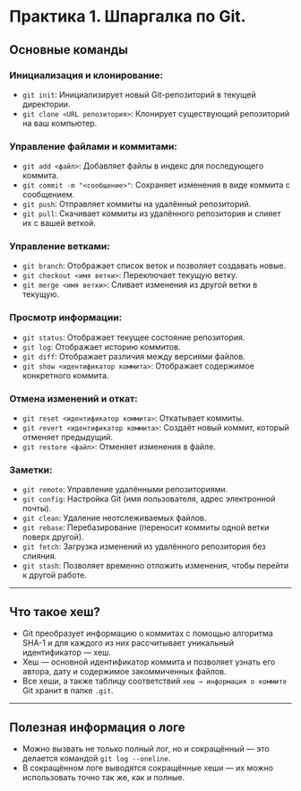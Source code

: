 # Практика 1. Шпаргалка по Git.

## Основные команды

### Инициализация и клонирование:
-   `git init`: Инициализирует новый Git-репозиторий в текущей директории.
-   `git clone <URL репозитория>`: Клонирует существующий репозиторий на ваш компьютер.
    
### Управление файлами и коммитами:
-   `git add <файл>`: Добавляет файлы в индекс для последующего коммита.
-   `git commit -m "<сообщение>"`: Сохраняет изменения в виде коммита с сообщением.
-   `git push`: Отправляет коммиты на удалённый репозиторий.
-   `git pull`: Скачивает коммиты из удалённого репозитория и слияет их с вашей веткой.
    

### Управление ветками:
-   `git branch`: Отображает список веток и позволяет создавать новые.
-   `git checkout <имя ветки>`: Переключает текущую ветку.
-   `git merge <имя ветки>`: Сливает изменения из другой ветки в текущую.
    

### Просмотр информации:
-   `git status`: Отображает текущее состояние репозитория.
-   `git log`: Отображает историю коммитов.
-   `git diff`: Отображает различия между версиями файлов.
-   `git show <идентификатор коммита>`: Отображает содержимое конкретного коммита.
    

### Отмена изменений и откат:

-   `git reset <идентификатор коммита>`: Откатывает коммиты.
-   `git revert <идентификатор коммита>`: Создаёт новый коммит, который отменяет предыдущий.
-   `git restore <файл>`: Отменяет изменения в файле.
    

### Заметки:
-   `git remote`: Управление удалёнными репозиториями.
-   `git config`: Настройка Git (имя пользователя, адрес электронной почты).
-   `git clean`: Удаление неотслеживаемых файлов.
-   `git rebase`: Перебазирование (переносит коммиты одной ветки поверх другой).
-   `git fetch`: Загрузка изменений из удалённого репозитория без слияния.
-   `git stash`: Позволяет временно отложить изменения, чтобы перейти к другой работе.

----
## Что такое хеш?
-   Git преобразует информацию о коммитах с помощью алгоритма SHA-1 и для каждого из них рассчитывает уникальный идентификатор — хеш.
-   Хеш — основной идентификатор коммита и позволяет узнать его автора, дату и содержимое закоммиченных файлов.
-   Все хеши, а также таблицу соответствий `хеш → информация о коммите` Git хранит в папке `.git`.

----
## Полезная информация о логе
-   Можно вызвать не только полный лог, но и сокращённый — это делается командой `git log --oneline`.
-   В сокращённом логе выводятся сокращённые хеши — их можно использовать точно так же, как и полные.